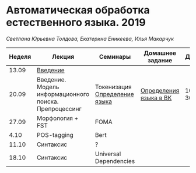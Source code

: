 # Автоматическая обработка естественного языка. 2019
*Светлана Юрьевна Толдова, Екатерина Еникеева, Илья Макарчук*

|Неделя|Лекция|Семинары|Домашнее задание|Дедлайн|
|-|-|-|-|-|
|13.09|[Введение](https://github.com/xngoli/nlp2019/raw/master/lectures/%D0%9B1_%D0%92%D0%B2%D0%B5%D0%B4%D0%B5%D0%BD%D0%B8%D0%B5.pdf)||||
|20.09|Введение. Модель информационного поиска. <br> Препроцессинг|Токенизация <br> [Определение языка](https://github.com/xngoli/nlp2019/blob/master/seminars/2_Language_Detection.ipynb)|[Определения языка в ВК](https://github.com/xngoli/nlp2019/blob/master/hometasks/HW1_language_detection.ipynb)|10:00 30.09|
|27.09|Морфология + FST|FOMA|||
|4.10|POS-tagging|Bert|||
|11.10|Синтаксис|?|||
|18.10|Синтаксис|Universal Dependencies|||
